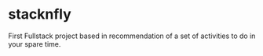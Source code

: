 # stacknfly
First Fullstack project based in recommendation of a set of activities to do in your spare time.

